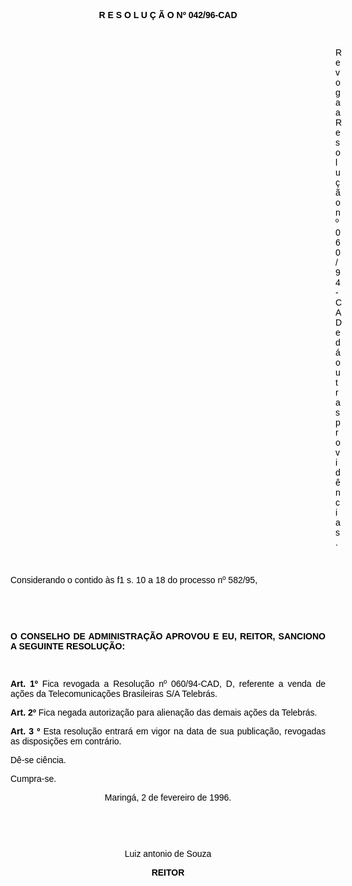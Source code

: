<BODY TEXT="#000000">

<B><FONT FACE="Arial"><P ALIGN="CENTER">R E S O L U &Ccedil; &Atilde; O Nº 042/96-CAD</P>
</B><P ALIGN="JUSTIFY"></P>
<P ALIGN="JUSTIFY">&nbsp;</P><DIR>
<DIR>
<DIR>
<DIR>
<DIR>
<DIR>
<DIR>
<DIR>
<DIR>
<DIR>
<DIR>
<DIR>
<DIR>

<P ALIGN="JUSTIFY">Revoga a Resolu&ccedil;&atilde;o nº 060/94-CAD e d&aacute; outras provid&ecirc;ncias.</P>
<P ALIGN="JUSTIFY"></P>
<P ALIGN="JUSTIFY">&nbsp;</P></DIR>
</DIR>
</DIR>
</DIR>
</DIR>
</DIR>
</DIR>
</DIR>
</DIR>
</DIR>
</DIR>
</DIR>
</DIR>

<P ALIGN="JUSTIFY">Considerando o contido &agrave;s f1 s. 10 a 18 do processo nº 582/95,</P>
<P ALIGN="JUSTIFY"></P>
<P ALIGN="JUSTIFY">&nbsp;</P>
<P ALIGN="JUSTIFY">&nbsp;</P>
<B><P ALIGN="JUSTIFY">O CONSELHO DE ADMINISTRA&Ccedil;&Atilde;O APROVOU E EU, REITOR, SANCIONO A SEGUINTE RESOLU&Ccedil;&Atilde;O: </P>
</B><P ALIGN="JUSTIFY"></P>
<P ALIGN="JUSTIFY">&nbsp;</P>
<B><P ALIGN="JUSTIFY">Art. 1º</B> Fica revogada a Resolu&ccedil;&atilde;o nº 060/94-CAD, D, referente a venda de a&ccedil;&otilde;es da Telecomunica&ccedil;&otilde;es Brasileiras S/A Telebr&aacute;s.</P>
<B><P ALIGN="JUSTIFY">Art. 2º</B> Fica negada autoriza&ccedil;&atilde;o para aliena&ccedil;&atilde;o das demais a&ccedil;&otilde;es da Telebr&aacute;s.</P>
<B><P ALIGN="JUSTIFY">Art. 3 º</B> Esta resolu&ccedil;&atilde;o entrar&aacute; em vigor na data de sua publica&ccedil;&atilde;o, revogadas as disposi&ccedil;&otilde;es em contr&aacute;rio.</P>
<P ALIGN="JUSTIFY">D&ecirc;-se ci&ecirc;ncia.</P>
<P ALIGN="JUSTIFY">Cumpra-se.</P>
<P ALIGN="CENTER">Maring&aacute;, 2 de fevereiro de 1996.</P>
<P ALIGN="CENTER"></P>
<P ALIGN="CENTER">&nbsp;</P>
<P ALIGN="CENTER">&nbsp;</P>
<P ALIGN="CENTER">Luiz antonio de Souza</P>
<B><P ALIGN="CENTER">REITOR</P></B></FONT></BODY>
